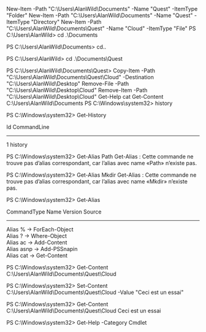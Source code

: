 New-Item -Path "C:\Users\AlanWild\Documents" -Name "Quest" -ItemType "Folder"
New-Item -Path "C:\Users\AlanWild\Documents" -Name "Quest" -ItemType "Directory"
New-Item -Path "C:\Users\AlanWild\Documents\Quest" -Name "Cloud" -ItemType "File"
PS C:\Users\AlanWild> cd .\Documents

PS C:\Users\AlanWild\Documents> cd..

PS C:\Users\AlanWild> cd .\Documents\Quest

PS C:\Users\AlanWild\Documents\Quest>
Copy-Item -Path "C:\Users\AlanWild\Documents\Quest\Cloud" -Destination "C:\Users\AlanWild\Desktop"
Remove-File -Path "C:\Users\AlanWild\Desktop\Cloud"
Remove-Item -Path "C:\Users\AlanWild\Desktop\Cloud"
Get-Help cat
Get-Content C:\Users\AlanWild\Documents
PS C:\Windows\system32> history

PS C:\Windows\system32> Get-History

  Id CommandLine                                                                     
  -- -----------                                                                     
   1 history   

PS C:\Windows\system32> Get-Alias Path
Get-Alias : Cette commande ne trouve pas d’alias correspondant, car l’alias avec 
name «Path» n’existe pas.

PS C:\Windows\system32> Get-Alias Mkdir
Get-Alias : Cette commande ne trouve pas d’alias correspondant, car l’alias avec 
name «Mkdir» n’existe pas.

PS C:\Windows\system32> Get-Alias
  
CommandType     Name                                               Version    Source 
-----------     ----                                               -------    ------ 
Alias           % -> ForEach-Object                                                  
Alias           ? -> Where-Object                                                    
Alias           ac -> Add-Content                                                    
Alias           asnp -> Add-PSSnapin                                                 
Alias           cat -> Get-Content    

PS C:\Windows\system32> Get-Content C:\Users\AlanWild\Documents\Quest\Cloud

PS C:\Windows\system32> Set-Content C:\Users\AlanWild\Documents\Quest\Cloud -Value "Ceci est un essai"

PS C:\Windows\system32> Get-Content C:\Users\AlanWild\Documents\Quest\Cloud
Ceci est un essai

PS C:\Windows\system32> Get-Help -Category Cmdlet
